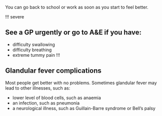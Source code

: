 You can go back to school or work as soon as you start to feel better.

!!! severe
## See a GP urgently or go to A&E if you have:

- difficulty swallowing
- difficulty breathing
- extreme tummy pain
!!!

## Glandular fever complications

Most people get better with no problems. Sometimes glandular fever may lead to
other illnesses, such as:

- lower level of blood cells, such as anaemia
- an infection, such as pneumonia
- a neurological illness, such as Guillain-Barre syndrome or Bell’s palsy
